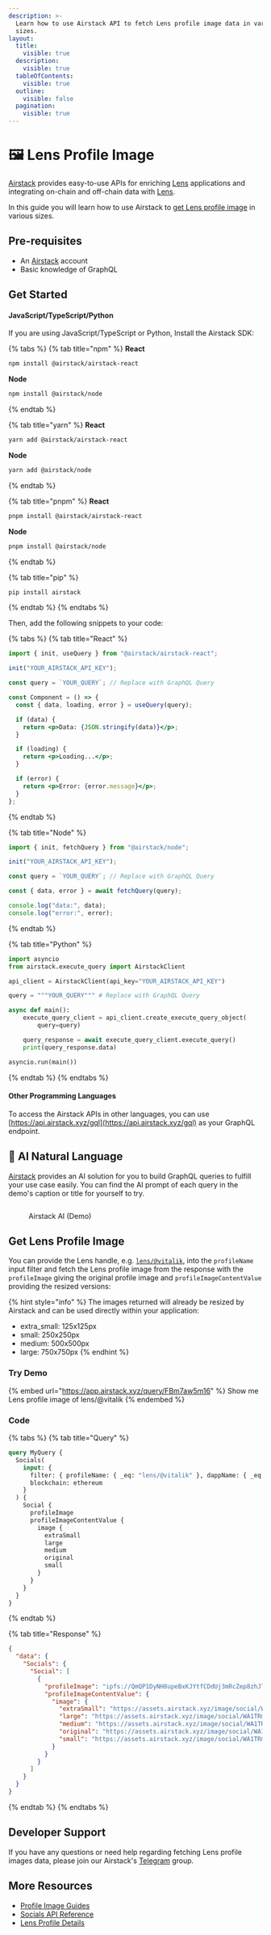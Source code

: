 ```yaml
---
description: >-
  Learn how to use Airstack API to fetch Lens profile image data in various
  sizes.
layout:
  title:
    visible: true
  description:
    visible: true
  tableOfContents:
    visible: true
  outline:
    visible: false
  pagination:
    visible: true
---
```


# 🖼 Lens Profile Image

[Airstack](https://airstack.xyz) provides easy-to-use APIs for enriching [Lens](https://lens.xyz) applications and integrating on-chain and off-chain data with [Lens](https://lens.xyz).

In this guide you will learn how to use Airstack to [get Lens profile image](lens-profile-image.md#get-lens-profile-image) in various sizes.

## Pre-requisites

- An [Airstack](https://airstack.xyz/) account
- Basic knowledge of GraphQL

## Get Started

#### JavaScript/TypeScript/Python

If you are using JavaScript/TypeScript or Python, Install the Airstack SDK:

{% tabs %}
{% tab title="npm" %}
**React**

```sh
npm install @airstack/airstack-react
```

**Node**

```sh
npm install @airstack/node
```

{% endtab %}

{% tab title="yarn" %}
**React**

```sh
yarn add @airstack/airstack-react
```

**Node**

```sh
yarn add @airstack/node
```

{% endtab %}

{% tab title="pnpm" %}
**React**

```sh
pnpm install @airstack/airstack-react
```

**Node**

```sh
pnpm install @airstack/node
```

{% endtab %}

{% tab title="pip" %}

```sh
pip install airstack
```

{% endtab %}
{% endtabs %}

Then, add the following snippets to your code:

{% tabs %}
{% tab title="React" %}

```jsx
import { init, useQuery } from "@airstack/airstack-react";

init("YOUR_AIRSTACK_API_KEY");

const query = `YOUR_QUERY`; // Replace with GraphQL Query

const Component = () => {
  const { data, loading, error } = useQuery(query);

  if (data) {
    return <p>Data: {JSON.stringify(data)}</p>;
  }

  if (loading) {
    return <p>Loading...</p>;
  }

  if (error) {
    return <p>Error: {error.message}</p>;
  }
};
```

{% endtab %}

{% tab title="Node" %}

```javascript
import { init, fetchQuery } from "@airstack/node";

init("YOUR_AIRSTACK_API_KEY");

const query = `YOUR_QUERY`; // Replace with GraphQL Query

const { data, error } = await fetchQuery(query);

console.log("data:", data);
console.log("error:", error);
```

{% endtab %}

{% tab title="Python" %}

```python
import asyncio
from airstack.execute_query import AirstackClient

api_client = AirstackClient(api_key="YOUR_AIRSTACK_API_KEY")

query = """YOUR_QUERY""" # Replace with GraphQL Query

async def main():
    execute_query_client = api_client.create_execute_query_object(
        query=query)

    query_response = await execute_query_client.execute_query()
    print(query_response.data)

asyncio.run(main())
```

{% endtab %}
{% endtabs %}

#### Other Programming Languages

To access the Airstack APIs in other languages, you can use [https://api.airstack.xyz/gql](https://api.airstack.xyz/gql) as your GraphQL endpoint.

## **🤖 AI Natural Language**[**​**](https://xmtp.org/docs/tutorials/query-xmtp#-ai-natural-language)

[Airstack](https://airstack.xyz/) provides an AI solution for you to build GraphQL queries to fulfill your use case easily. You can find the AI prompt of each query in the demo's caption or title for yourself to try.

<figure><img src="../../.gitbook/assets/NounsClip_060323FIN3.gif" alt=""><figcaption><p>Airstack AI (Demo)</p></figcaption></figure>

## Get Lens Profile Image

You can provide the Lens handle, e.g. [`lens/@vitalik`](https://explorer.airstack.xyz/token-balances?address=lens%2F%40vitalik&blockchain=ethereum&rawInput=%23%E2%8E%B1lens%2F%40vitalik%E2%8E%B1%28lens%2F%40vitalik++ethereum+null%29&inputType=ADDRESS), into the `profileName` input filter and fetch the Lens profile image from the response with the `profileImage` giving the original profile image and `profileImageContentValue` providing the resized versions:

{% hint style="info" %}
The images returned will already be resized by Airstack and can be used directly within your application:

- extra_small: 125x125px
- small: 250x250px
- medium: 500x500px
- large: 750x750px
  {% endhint %}

### Try Demo

{% embed url="https://app.airstack.xyz/query/FBm7aw5m16" %}
Show me Lens profile image of lens/@vitalik
{% endembed %}

### Code

{% tabs %}
{% tab title="Query" %}

```graphql
query MyQuery {
  Socials(
    input: {
      filter: { profileName: { _eq: "lens/@vitalik" }, dappName: { _eq: lens } }
      blockchain: ethereum
    }
  ) {
    Social {
      profileImage
      profileImageContentValue {
        image {
          extraSmall
          large
          medium
          original
          small
        }
      }
    }
  }
}
```

{% endtab %}

{% tab title="Response" %}

```json
{
  "data": {
    "Socials": {
      "Social": [
        {
          "profileImage": "ipfs://QmQP1DyNH8upeBxKJYtfCDdUj3mRcZep8zhJTLe3ePXB7M",
          "profileImageContentValue": {
            "image": {
              "extraSmall": "https://assets.airstack.xyz/image/social/WA1TRm9gbDHIiCUF6iXICUfjUq/5gWZ5lBaDpcgYv0Y=/extra_small.jpg",
              "large": "https://assets.airstack.xyz/image/social/WA1TRm9gbDHIiCUF6iXICUfjUq/5gWZ5lBaDpcgYv0Y=/large.jpg",
              "medium": "https://assets.airstack.xyz/image/social/WA1TRm9gbDHIiCUF6iXICUfjUq/5gWZ5lBaDpcgYv0Y=/medium.jpg",
              "original": "https://assets.airstack.xyz/image/social/WA1TRm9gbDHIiCUF6iXICUfjUq/5gWZ5lBaDpcgYv0Y=/original_image.jpg",
              "small": "https://assets.airstack.xyz/image/social/WA1TRm9gbDHIiCUF6iXICUfjUq/5gWZ5lBaDpcgYv0Y=/small.jpg"
            }
          }
        }
      ]
    }
  }
}
```

{% endtab %}
{% endtabs %}

## Developer Support

If you have any questions or need help regarding fetching Lens profile images data, please join our Airstack's [Telegram](https://t.me/+1k3c2FR7z51mNDRh) group.

## More Resources

- [Profile Image Guides](../profile-image.md)
- [Socials API Reference](../../api-references/api-reference/socials-api.md)
- [Lens Profile Details](lens-profile-details.md)
